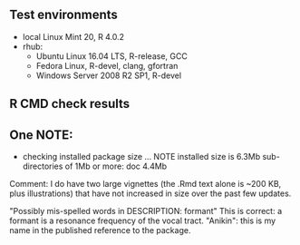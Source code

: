 ## Test environments
* local Linux Mint 20, R 4.0.2
* rhub:
  - Ubuntu Linux 16.04 LTS, R-release, GCC
  - Fedora Linux, R-devel, clang, gfortran
  - Windows Server 2008 R2 SP1, R-devel

## R CMD check results
One NOTE:
------
* checking installed package size ... NOTE
  installed size is  6.3Mb
  sub-directories of 1Mb or more:
    doc   4.4Mb
    
Comment: I do have two large vignettes (the .Rmd text alone is ~200 KB, plus illustrations) that have not increased in size over the past few updates.

"Possibly mis-spelled words in DESCRIPTION: formant" This is correct: a formant is a resonance frequency of the vocal tract. "Anikin": this is my name in the published reference to the package.
